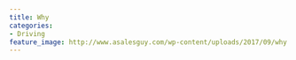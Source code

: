 ```yaml
---
title: Why
categories:
- Driving
feature_image: http://www.asalesguy.com/wp-content/uploads/2017/09/why.png
---
```

